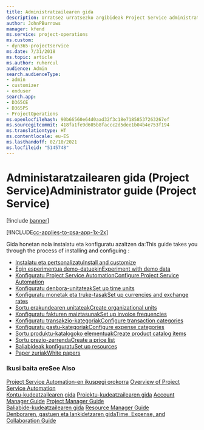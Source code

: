 ```yaml
---
title: Administratzailearen gida
description: Urratsez urratsezko argibideak Project Service administratzailerako
author: JohnPBurrows
manager: kfend
ms.service: project-operations
ms.custom:
- dyn365-projectservice
ms.date: 7/31/2018
ms.topic: article
ms.author: ruhercul
audience: Admin
search.audienceType:
- admin
- customizer
- enduser
search.app:
- D365CE
- D365PS
- ProjectOperations
ms.openlocfilehash: 90b66560e64d0aad32f3c18e71858537263267ef
ms.sourcegitcommit: 418fa1fe9d605b8faccc2d5dee1b04b4e753f194
ms.translationtype: HT
ms.contentlocale: eu-ES
ms.lasthandoff: 02/10/2021
ms.locfileid: "5145748"
---
```

# <a name="administrator-guide-project-service"></a><span data-ttu-id="a012c-103">Administaratzailearen gida (Project Service)</span><span class="sxs-lookup"><span data-stu-id="a012c-103">Administrator guide (Project Service)</span></span>

[!include [banner](../includes/psa-now-project-operations.md)]

[!INCLUDE[cc-applies-to-psa-app-1x-2x](../includes/cc-applies-to-psa-app-1x-2x.md)]

<span data-ttu-id="a012c-104">Gida honetan nola instalatu eta konfiguratu azaltzen da:</span><span class="sxs-lookup"><span data-stu-id="a012c-104">This guide takes you through the process of installing and configuing :</span></span>  
  
- [<span data-ttu-id="a012c-105">Instalatu eta pertsonalizatu</span><span class="sxs-lookup"><span data-stu-id="a012c-105">Install and customize</span></span>](install-customize.md)
- [<span data-ttu-id="a012c-106">Egin esperimentua demo-datuekin</span><span class="sxs-lookup"><span data-stu-id="a012c-106">Experiment with demo data</span></span>](use-demo-data.md)
- [<span data-ttu-id="a012c-107">Konfiguratu Project Service Automation</span><span class="sxs-lookup"><span data-stu-id="a012c-107">Configure Project Service Automation</span></span>](configure.md)
- [<span data-ttu-id="a012c-108">Konfiguratu denbora-unitateak</span><span class="sxs-lookup"><span data-stu-id="a012c-108">Set up time units</span></span>](set-up-time-units.md)
- [<span data-ttu-id="a012c-109">Konfiguratu monetak eta truke-tasak</span><span class="sxs-lookup"><span data-stu-id="a012c-109">Set up currencies and exchange rates</span></span>](set-up-currencies-exchange-rates.md)
- [<span data-ttu-id="a012c-110">Sortu erakundearen unitateak</span><span class="sxs-lookup"><span data-stu-id="a012c-110">Create organizational units</span></span>](create-organizational-units.md)
- [<span data-ttu-id="a012c-111">Konfiguratu fakturen maiztasunak</span><span class="sxs-lookup"><span data-stu-id="a012c-111">Set up invoice frequencies</span></span>](set-up-invoice-frequencies.md)
- [<span data-ttu-id="a012c-112">Konfiguratu transakzio-kategoriak</span><span class="sxs-lookup"><span data-stu-id="a012c-112">Configure transaction categories</span></span>](configure-transaction-categories.md)
- [<span data-ttu-id="a012c-113">Konfiguratu gastu-kategoriak</span><span class="sxs-lookup"><span data-stu-id="a012c-113">Configure expense categories</span></span>](configure-expense-categories.md)
- [<span data-ttu-id="a012c-114">Sortu produktu-katalogoko elementuak</span><span class="sxs-lookup"><span data-stu-id="a012c-114">Create product catalog items</span></span>](create-product-catalog-items.md)
- [<span data-ttu-id="a012c-115">Sortu prezio-zerrenda</span><span class="sxs-lookup"><span data-stu-id="a012c-115">Create a price list</span></span>](create-price-list.md)
- [<span data-ttu-id="a012c-116">Baliabideak konfiguratu</span><span class="sxs-lookup"><span data-stu-id="a012c-116">Set up resources</span></span>](set-up-resources.md)
- [<span data-ttu-id="a012c-117">Paper zuriak</span><span class="sxs-lookup"><span data-stu-id="a012c-117">White papers</span></span>](white-papers.md)
  
### <a name="see-also"></a><span data-ttu-id="a012c-118">Ikusi baita ere</span><span class="sxs-lookup"><span data-stu-id="a012c-118">See Also</span></span>  
 <span data-ttu-id="a012c-119">[Project Service Automation-en ikuspegi orokorra](../psa/overview.md)  </span><span class="sxs-lookup"><span data-stu-id="a012c-119">[Overview of Project Service Automation](../psa/overview.md)  </span></span>  
 <span data-ttu-id="a012c-120">[Kontu-kudeatzailearen gida](../psa/account-manager-guide.md) [Proiektu-kudeatzailearen gida](../psa/project-manager-guide.md) </span><span class="sxs-lookup"><span data-stu-id="a012c-120">[Account Manager Guide](../psa/account-manager-guide.md) [Project Manager Guide](../psa/project-manager-guide.md) </span></span>  
 <span data-ttu-id="a012c-121">[Baliabide-kudeatzailearen gida](../psa/resource-manager-guide.md) </span><span class="sxs-lookup"><span data-stu-id="a012c-121">[Resource Manager Guide](../psa/resource-manager-guide.md) </span></span>  
 [<span data-ttu-id="a012c-122">Denboraren, gastuen eta lankidetzaren gida</span><span class="sxs-lookup"><span data-stu-id="a012c-122">Time, Expense, and Collaboration Guide</span></span>](../psa/time-expense-collaboration-guide.md)

